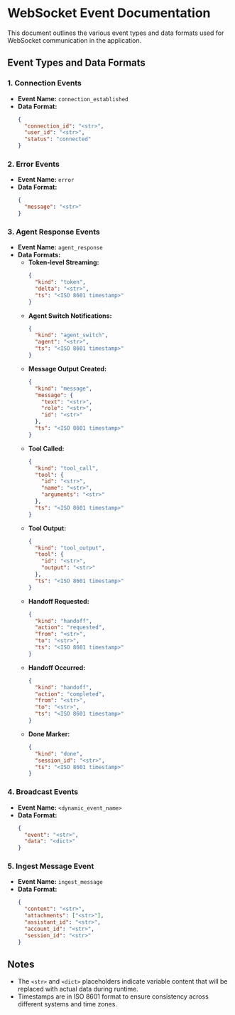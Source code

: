 # WebSocket Event Documentation

This document outlines the various event types and data formats used for WebSocket communication in the application.

## Event Types and Data Formats

### 1. Connection Events

- **Event Name:** `connection_established`
- **Data Format:**
  ```json
  {
    "connection_id": "<str>",
    "user_id": "<str>",
    "status": "connected"
  }
  ```

### 2. Error Events

- **Event Name:** `error`
- **Data Format:**
  ```json
  {
    "message": "<str>"
  }
  ```

### 3. Agent Response Events

- **Event Name:** `agent_response`
- **Data Formats:**
  - **Token-level Streaming:**
    ```json
    {
      "kind": "token",
      "delta": "<str>",
      "ts": "<ISO 8601 timestamp>"
    }
    ```
  - **Agent Switch Notifications:**
    ```json
    {
      "kind": "agent_switch",
      "agent": "<str>",
      "ts": "<ISO 8601 timestamp>"
    }
    ```
  - **Message Output Created:**
    ```json
    {
      "kind": "message",
      "message": {
        "text": "<str>",
        "role": "<str>",
        "id": "<str>"
      },
      "ts": "<ISO 8601 timestamp>"
    }
    ```
  - **Tool Called:**
    ```json
    {
      "kind": "tool_call",
      "tool": {
        "id": "<str>",
        "name": "<str>",
        "arguments": "<str>"
      },
      "ts": "<ISO 8601 timestamp>"
    }
    ```
  - **Tool Output:**
    ```json
    {
      "kind": "tool_output",
      "tool": {
        "id": "<str>",
        "output": "<str>"
      },
      "ts": "<ISO 8601 timestamp>"
    }
    ```
  - **Handoff Requested:**
    ```json
    {
      "kind": "handoff",
      "action": "requested",
      "from": "<str>",
      "to": "<str>",
      "ts": "<ISO 8601 timestamp>"
    }
    ```
  - **Handoff Occurred:**
    ```json
    {
      "kind": "handoff",
      "action": "completed",
      "from": "<str>",
      "to": "<str>",
      "ts": "<ISO 8601 timestamp>"
    }
    ```
  - **Done Marker:**
    ```json
    {
      "kind": "done",
      "session_id": "<str>",
      "ts": "<ISO 8601 timestamp>"
    }
    ```

### 4. Broadcast Events

- **Event Name:** `<dynamic_event_name>`
- **Data Format:**
  ```json
  {
    "event": "<str>",
    "data": "<dict>"
  }
  ```

### 5. Ingest Message Event

- **Event Name:** `ingest_message`
- **Data Format:**
  ```json
  {
    "content": "<str>",
    "attachments": ["<str>"],
    "assistant_id": "<str>",
    "account_id": "<str>",
    "session_id": "<str>"
  }
  ```

## Notes

- The `<str>` and `<dict>` placeholders indicate variable content that will be replaced with actual data during runtime.
- Timestamps are in ISO 8601 format to ensure consistency across different systems and time zones.
